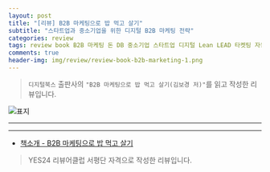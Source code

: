 ```yaml
---  
layout: post  
title: "[리뷰] B2B 마케팅으로 밥 먹고 살기"  
subtitle: "스타트업과 중소기업을 위한 디지털 B2B 마케팅 전략"  
categories: review  
tags: review book B2B 마케팅 돈 DB 중소기업 스타트업 디지털 Lean LEAD 타켓팅 자동화   
comments: true  
header-img: img/review/review-book-b2b-marketing-1.png
---  
```

  
> `디지털북스` 출판사의 `"B2B 마케팅으로 밥 먹고 살기(김보경 저)"`를 읽고 작성한 리뷰입니다.  

![표지](https://theorydb.github.io/assets/img/review/review-book-b2b-marketing-1.png)  

---

> 

---

* [책소개 - B2B 마케팅으로 밥 먹고 살기](http://www.yes24.com/Product/Goods/115802731)

> YES24 리뷰어클럽 서평단 자격으로 작성한 리뷰입니다.